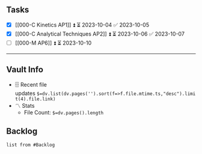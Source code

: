 ## Tasks
- [x] [[000-C Kinetics AP1]] ⏫ ⏳ 2023-10-04 ✅ 2023-10-05
- [x] [[000-C Analytical Techniques AP2]] ⏫ ⏳ 2023-10-06 ✅ 2023-10-07
- [ ] [[000-M AP6]] ⏫ ⏳ 2023-10-10 
---
## [](https://github.com/TfTHacker/DashboardPlusPlus/blob/master/Dashboard%2B%2B.md#vault-info)Vault Info
- 🗄️ Recent file updates `$=dv.list(dv.pages('').sort(f=>f.file.mtime.ts,"desc").limit(4).file.link)`
- 〽️ Stats
    - File Count: `$=dv.pages().length`

## Backlog
```dataview
list from #Backlog 
```
